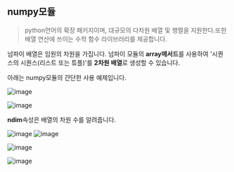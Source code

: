 ## numpy모듈

> python언어의 확장 패키지이며, 대규모의 다차원 배열 및 행렬을 지원한다.또한 배열 연산에 쓰이는 수학 함수 라이브러리를 제공합니다.

넘파이 배열은 임원의 차원을 가집니다. 넘파이 모듈의 **array메서드**를 사용하여 '시퀀스의 시퀀스(리스트 또는 튜플)'를 **2차원 배열**로 생성할 수 있습니다.

아래는 numpy모듈의 간단한 사용 예제입니다.

![image](https://user-images.githubusercontent.com/53684676/83374604-173fb980-a407-11ea-9622-93355cd63164.png)

![image](https://user-images.githubusercontent.com/53684676/83374616-20c92180-a407-11ea-97bb-6a75ea34effd.png)

**ndim**속성은 배열의 차원 수를 알려줍니다.

![image](https://user-images.githubusercontent.com/53684676/83374630-2888c600-a407-11ea-9d1e-c6e97155aa1f.png) ![image](https://user-images.githubusercontent.com/53684676/83375035-8bc72800-a408-11ea-8127-ec27bfc89b70.png)

![image](https://user-images.githubusercontent.com/53684676/83375040-92ee3600-a408-11ea-95ce-0f17621c5986.png)

![image](https://user-images.githubusercontent.com/53684676/83375479-f2007a80-a409-11ea-850d-10bb93ddca97.png)
